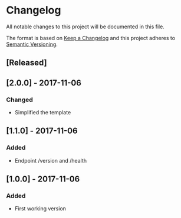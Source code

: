 # Changelog
All notable changes to this project will be documented in this file.

The format is based on [Keep a Changelog](http://keepachangelog.com/en/1.0.0/)
and this project adheres to [Semantic Versioning](http://semver.org/spec/v2.0.0.html).

## [Released]

## [2.0.0] - 2017-11-06
### Changed
- Simplified the template

## [1.1.0] - 2017-11-06
### Added
- Endpoint /version and /health

## [1.0.0] - 2017-11-06
### Added
- First working version
